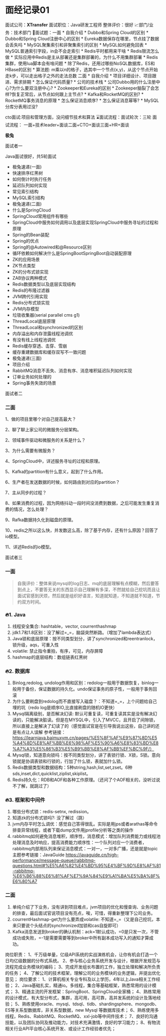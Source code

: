 # 面经记录01

面试公司：**XTransfer**
面试职位：Java研发工程师
整体评价：很好
📈部门/业务：技术部门
📝面试题：一面
\* 自我介绍
\* Dubbo和Spring Cloud的区别
\* Dubbo和Spring Cloud注册中心的区别
\* Eureka数据保存在哪里，节点挂了数据会丢失吗
\* MySQL聚集索引和非聚集索引的区别
\* MySQL如何避免回表
\* MySQL普通索引字段，in会不会走索引
\* Redis平时都用来干啥
\* Redis限流怎么做
\* 实际应用中Redis是主从部署还是集群部署的，为什么不用集群部署
\* Redis集群，使用lua脚本会有啥问题
\* 除了Redis，还用过哪些NoSQL数据库，ES和HBase的区别
\* 算法题: m乘以n的格子，选其中一个节点(x,y)，从这个节点开始走k步，可以走出格子之外的走法总数
二面
\* 自我介绍
\* 项目详细设计、项目跟进、需求排期
\* 怎么保证代码质量?
\* 公司的技术栈
\* 公司Dubbo用的什么注册中心?为什么要双注册中心?
\* Zookeeper和Eureka的区别
\* Zookeeper脑裂了会怎样?恢复正常后，从节点如何跟上主节点?
\* Kafka和RocketMQ的区别?
\* RocketMQ事务消息的原理
\* 怎么保证消息顺序?
\* 怎么保证消息幂等?
\* MySQL分库分表用过没?

cto面试:项目和管理方面，没问细节技术和算法
⌛️面试流程：面试轮次：三轮
面试流程：
一面+技术leader+面谈二面+CTO+面谈三面+HR+面谈





**极兔**

面试者一

Java面试很好，共5轮面试

- 极兔速递(一面)
- 快速排序红黑树
- 如何倒计时执行任务
- 延迟队列如何实现
- 常见索引结构
- MySQL索引结构
- 极兔速递(二面)
- 什么是SpringCloud
- SpringCloud常用组件有哪些
- SpringCloud中服务如何调用以及底层实现SpringCloud中服务寻址的过程和原理
- Spring的Bean装配
- Spring的优点
- Spring的@Autowired和@Resource区别
- 循环依赖如何解决什么是SpringBootSpringBoot自动装配原理
- ZK的应用场景
- ZK节点类型
- ZK的分布式锁实现
- ZAB协议两种模式
- Redis数据类型以及底层实现结构
- Redis的布隆过滤器
- JVM跨代引用实现
- Redis分布式锁实现
- JVM内存模型
- 垃圾收集器(serial parallel cms g1)
- ThreadLocal底层原理
- ThreadLocal和synchronized的区别
- 内存溢出和内存泄露线程池调优
- 有没有线上线程池调优
- Redis缓存穿透、击穿、雪崩
- 缓存重建数据库和缓存双写不一致问题
- 极兔速递(三面)
- 项目介绍
- RabbitMQ消息不丢失、消息有序、消息堆积延迟队列如何实现
- 订单业务如何处理的
- Spring事务失效的场景



面试者二

### 二面

1、做的项目里哪个对自己提高最大？

2、聊了聊上家公司的微服务分层架构。

2、领域事件驱动和微服务的关系是什么？

3、为什么需要有微服务？

4、SpringCloud中，详述服务寻址的过程和原理。

5、Kafka的partition有什么意义，起到了什么作用。

6、生产者在发送数据的时候，如何路由到对应的partition？

7、主从同步的过程？

8、如果消费的过程，因为网络抖动一段时间没消费到数据，之后可能发生重复消费的情况，怎么处理？

9、Rafka数据持久化到磁盘的原理。

10、redis之所以这么快，并发数这么高，除了基于内存，还有什么原因？回答了io模型。

11、详述Redis的io模型。



面试者三

### 一面

> 自我评价：整体来说mysql的log日志、mq的底层理解有点模糊，然后要答到点上，不要答无关的东西显示自己理解有多深，不然就给自己挖坑而且让面试官感到厌烦，然后就是组织好语言，知道就知道，不知道就不知道，节约双方时间。

### 🔥1. Java

1. 线程安全集合: hashtable，vector, courrenthashmap
2. jdk1.7和1.8区别：没了解过=_=，脑袋突然断路。（增加了lambda表达式）
3. Java锁和底层原理：按不同类型划分，讲了synchronized和reentranlock，锁升级，aqs，可重入性
4. volatile: 禁止指令重拍，有序，可见，内存屏障
5. hashmap的底层结构：数组链表红黑树

### 🔥2. 数据库

1. Binlog,redolog, undolog作用和区别：redolog一般用于数据恢复，binlog一般用于备份，保证数据的持久化。undo保证事务的原子性，一般用于事务回滚
2. 为什么要刷盘到redolog而不直接写入磁盘？：不知道=_=，上个问题给自己埋的坑（redo log是顺序IO,比直接刷盘的随机IO更快）
3. Mysql隔离级别，是否解决幻读: 默认可重复读，可重复读其实是没有解决幻读的，只能解决脏读。但是在MYSQL中，引入了MVCC，且开启了间隙锁，所以直接上是解决了幻读了的（感觉面试官是在引导我说出这些，自己讲的还是有点让人误解 参考链接：https://learnjava.baimuxym.cn/pages/%E5%8F%AF%E9%87%8D%E5%A4%8D%E8%AF%BB%E6%98%AF%E5%90%A6%E8%83%BD%E8%A7%A3%E5%86%B3%E5%B9%BB%E8%AF%BB%EF%BC%9F/）
4. Mysql锁，知道意向锁吗：按不同类型划分，讲了表锁行锁、X锁，S锁。意向锁就是协调表锁和行锁的，行加了什么锁，表就加什么锁。
5. Redis数据类型和数据结构：5种string,hash,list,set,zset。6种sds,inset,dict,quicklist,ziplist,skiplist。
6. Redis持久化：RDB和AOF和各种工作原理。（还问了个AOF相关的，没听过说不了解，就跳过了）

### 🔥3. 框架和中间件

1. 哪些分布式锁：redis-setnx, redission。
2. 知道zk的分布式锁吗?: 没了解过（跳）
3. jvm内存平时怎么调优：感觉自己答得很乱。实际是用jps或者arathas等命令排查异常线程，或者下载dump文件用jprofile分析等之类的操作
4. rabbitmq如何避免消息堆积，顺序性，消息模式：增加队列消费能力或线程池处理消息及时响应，提高消费能力顺序性：一个队列对应一个消费者，rabbitmq内部用队列来保证消息模式：一对一，一对多广播，还是就是topic主题参考链接：JavaGuide https://javaguide.cn/high-performance/message-queue/rabbitmq-questions.html#%E5%A6%82%E4%BD%95%E4%BF%9D%E8%AF%81-rabbitmq-%E6%B6%88%E6%81%AF%E7%9A%84%E9%A1%BA%E5%BA%8F%E6%80%A7



### 二面

1. 单纯介绍了下业务，没有讲到项目难点，jvm项目的优化和慢查询、业务问题的排查，最后面试官说项目没有亮点，唉，可惜，得重新整理下公司业务。
2. courrentHashmap-get为什么要弄成volatile: 不知道=_=（又是自己挖坑，本来只要说个头结点的synchronized加锁和cas自旋即可）
3. Kafka消息发送到broker的确认机制：ack=1默认成功，=0是只发一次，不管成功或失败，=-1是需要需要等到broker中所有副本成功写入的通知才算成功。









岗位职责：
1、千万级单量，亿级API系统的实战演练机会，让你有机会打造一个日均亿级数据的分布式系统。
2、参与核心业务系统开发与设计，根据开发规范与流程完成业务模块的编码；
3、完成开发组长布置的工作，独立处理和解决所负责的任务；
4、了解公司的技术框架，理解公司的业务模块的业务逻辑，并提出优化意见；
岗位要求：
1、计算机相关专业专科及以上学历，4年以上Java相关工作经验；
2、Java基础扎实，精通io。多线程，集合等基础框架，熟悉常用的设计模式；
3、精通主流的开发框架：SpringBoot、SpringCloud全家桶；
4、熟练常用的设计模式，有大型分布式，集群，高可用，高可靠，高并发系统的设计及落地经验；
5、熟练使用oracle、mysql、tdsql、tidb、shardingsphere、mongodb、ES等关系型数据库，非关系型数据，new Mysql 等数据库技术；
6、熟练使用多线程，Redis、RabbitMQ、RocketMQ、xxl-job等中间件技术；
7、良好的沟通技能，以及团队协同及推动能力，对技术充满激情，良好的学习能力；
8、有物流相关行业API平台核心系统开发、或设计工作经验者优先；